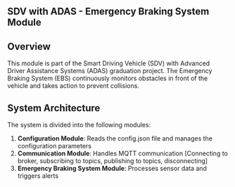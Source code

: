 ## SDV with ADAS - Emergency Braking System Module

## Overview

This module is part of the Smart Driving Vehicle (SDV) with Advanced Driver Assistance Systems (ADAS) graduation project. 
The Emergency Braking System (EBS) continuously monitors obstacles in front of the vehicle and takes action to prevent collisions.

## System Architecture

The system is divided into the following modules:
1. **Configuration Module**: Reads the config.json file and manages the configuration parameters
2. **Communication Module**: Handles MQTT communication [Connecting to broker, subscribing to topics, publishing to topics, disconnecting]
3. **Emergency Braking System Module**: Processes sensor data and triggers alerts
